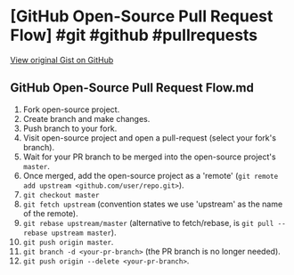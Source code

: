 # [GitHub Open-Source Pull Request Flow] #git #github #pullrequests

[View original Gist on GitHub](https://gist.github.com/Integralist/9822f59cbb60f5de0f79a6cbd79ad9ab)

## GitHub Open-Source Pull Request Flow.md

1. Fork open-source project.
2. Create branch and make changes.
3. Push branch to your fork.
4. Visit open-source project and open a pull-request (select your fork's branch).
5. Wait for your PR branch to be merged into the open-source project's `master`.
6. Once merged, add the open-source project as a 'remote' (`git remote add upstream <github.com/user/repo.git>`).
7. `git checkout master`
8. `git fetch upstream` (convention states we use 'upstream' as the name of the remote).
9. `git rebase upstream/master` (alternative to fetch/rebase, is `git pull --rebase upstream master`).
10. `git push origin master`.
11. `git branch -d <your-pr-branch>` (the PR branch is no longer needed).
12. `git push origin --delete <your-pr-branch>`.

